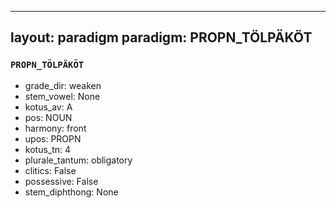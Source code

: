 
---
layout: paradigm
paradigm: PROPN_TÖLPÄKÖT
---
### ` PROPN_TÖLPÄKÖT `


* grade_dir: weaken
* stem_vowel: None
* kotus_av: A
* pos: NOUN
* harmony: front
* upos: PROPN
* kotus_tn: 4
* plurale_tantum: obligatory
* clitics: False
* possessive: False
* stem_diphthong: None
